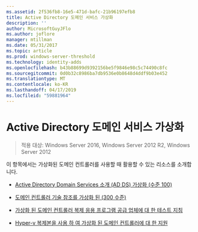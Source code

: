 ```yaml
---
ms.assetid: 2f536fb8-16e5-471d-bafc-21b96197efb8
title: Active Directory 도메인 서비스 가상화
description: ''
author: MicrosoftGuyJFlo
ms.author: joflore
manager: mtillman
ms.date: 05/31/2017
ms.topic: article
ms.prod: windows-server-threshold
ms.technology: identity-adds
ms.openlocfilehash: b43b88699d9392156be5f9846e98c5c74490c8fc
ms.sourcegitcommit: 0d0b32c8986ba7db9536e0b8648d4ddf9b03e452
ms.translationtype: MT
ms.contentlocale: ko-KR
ms.lasthandoff: 04/17/2019
ms.locfileid: "59881964"
---
```

# <a name="active-directory-domain-services-virtualization"></a>Active Directory 도메인 서비스 가상화

>적용 대상: Windows Server 2016, Windows Server 2012 R2, Windows Server 2012

이 항목에서는 가상화된 도메인 컨트롤러를 사용할 때 활용할 수 있는 리소스를 소개합니다.  
  
-   [Active Directory Domain Services 소개 &#40;AD DS&#41; 가상화 &#40;수준 100&#41;](../../../ad-ds/Introduction-to-Active-Directory-Domain-Services-AD-DS-Virtualization-Level-100.md)  
  
-   [도메인 컨트롤러 기술 참조를 가상화 된 &#40;300 수준&#41;](../../../ad-ds/deploy/virtual-dc/Virtualized-Domain-Controller-Technical-Reference--Level-300-.md)  
  
-   [가상화 된 도메인 컨트롤러 복제 응용 프로그램 공급 업체에 대 한 테스트 지침](../../../ad-ds/reference/virtual-dc/Virtualized-Domain-Controller-Cloning-Test-Guidance-for-Application-Vendors.md)  
  
-   [Hyper-v 복제본을 사용 하 여 가상화 된 도메인 컨트롤러에 대 한 지원](../../../ad-ds/get-started/virtual-dc/Support-for-using-Hyper-V-Replica-for-virtualized-domain-controllers.md)  
  


